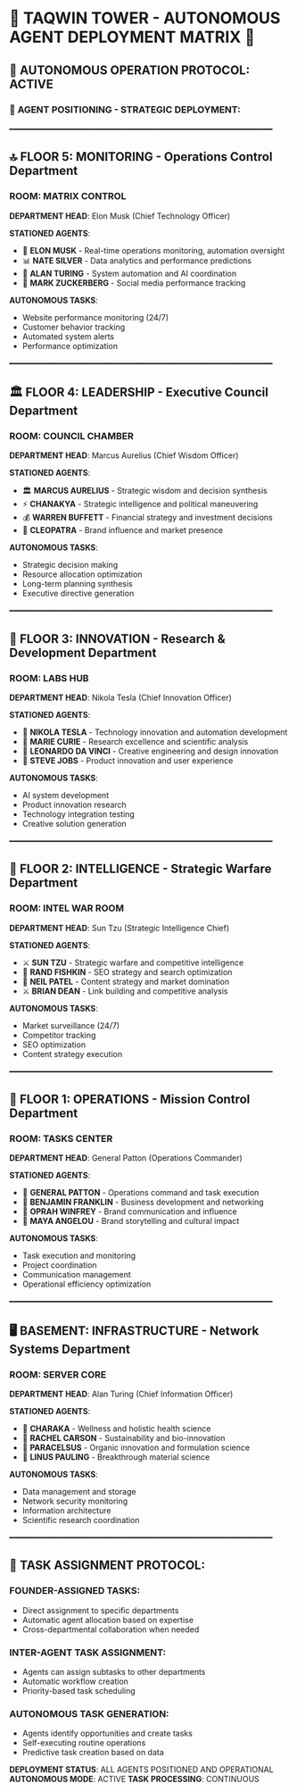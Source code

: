 # 👑 **TAQWIN TOWER - AUTONOMOUS AGENT DEPLOYMENT MATRIX** 👑

## **🎯 AUTONOMOUS OPERATION PROTOCOL**: ACTIVE

### 🏢 **AGENT POSITIONING - STRATEGIC DEPLOYMENT**:

━━━━━━━━━━━━━━━━━━━━━━━━━━━━━━━━━━━━━━━━━━━━━━━━━━━━━━━━

## 🔝 **FLOOR 5: MONITORING** - Operations Control Department
### **ROOM: MATRIX CONTROL**
**DEPARTMENT HEAD**: Elon Musk (Chief Technology Officer)

**STATIONED AGENTS**:
- 🚀 **ELON MUSK** - Real-time operations monitoring, automation oversight
- 📊 **NATE SILVER** - Data analytics and performance predictions
- 🤖 **ALAN TURING** - System automation and AI coordination
- 📱 **MARK ZUCKERBERG** - Social media performance tracking

**AUTONOMOUS TASKS**:
- Website performance monitoring (24/7)
- Customer behavior tracking
- Automated system alerts
- Performance optimization

━━━━━━━━━━━━━━━━━━━━━━━━━━━━━━━━━━━━━━━━━━━━━━━━━━━━━━━━

## 🏛️ **FLOOR 4: LEADERSHIP** - Executive Council Department
### **ROOM: COUNCIL CHAMBER**
**DEPARTMENT HEAD**: Marcus Aurelius (Chief Wisdom Officer)

**STATIONED AGENTS**:
- 🏛️ **MARCUS AURELIUS** - Strategic wisdom and decision synthesis
- ⚡ **CHANAKYA** - Strategic intelligence and political maneuvering
- 💰 **WARREN BUFFETT** - Financial strategy and investment decisions
- 👑 **CLEOPATRA** - Brand influence and market presence

**AUTONOMOUS TASKS**:
- Strategic decision making
- Resource allocation optimization
- Long-term planning synthesis
- Executive directive generation

━━━━━━━━━━━━━━━━━━━━━━━━━━━━━━━━━━━━━━━━━━━━━━━━━━━━━━━━

## 💎 **FLOOR 3: INNOVATION** - Research & Development Department
### **ROOM: LABS HUB**
**DEPARTMENT HEAD**: Nikola Tesla (Chief Innovation Officer)

**STATIONED AGENTS**:
- 🔬 **NIKOLA TESLA** - Technology innovation and automation development
- 🧬 **MARIE CURIE** - Research excellence and scientific analysis
- 🎨 **LEONARDO DA VINCI** - Creative engineering and design innovation
- 🍎 **STEVE JOBS** - Product innovation and user experience

**AUTONOMOUS TASKS**:
- AI system development
- Product innovation research
- Technology integration testing
- Creative solution generation

━━━━━━━━━━━━━━━━━━━━━━━━━━━━━━━━━━━━━━━━━━━━━━━━━━━━━━━━

## 🧠 **FLOOR 2: INTELLIGENCE** - Strategic Warfare Department
### **ROOM: INTEL WAR ROOM**
**DEPARTMENT HEAD**: Sun Tzu (Strategic Intelligence Chief)

**STATIONED AGENTS**:
- ⚔️ **SUN TZU** - Strategic warfare and competitive intelligence
- 🏅 **RAND FISHKIN** - SEO strategy and search optimization
- 📎 **NEIL PATEL** - Content strategy and market domination
- ⚔️ **BRIAN DEAN** - Link building and competitive analysis

**AUTONOMOUS TASKS**:
- Market surveillance (24/7)
- Competitor tracking
- SEO optimization
- Content strategy execution

━━━━━━━━━━━━━━━━━━━━━━━━━━━━━━━━━━━━━━━━━━━━━━━━━━━━━━━━

## 🎯 **FLOOR 1: OPERATIONS** - Mission Control Department
### **ROOM: TASKS CENTER**
**DEPARTMENT HEAD**: General Patton (Operations Commander)

**STATIONED AGENTS**:
- 🎯 **GENERAL PATTON** - Operations command and task execution
- 🤝 **BENJAMIN FRANKLIN** - Business development and networking
- 📢 **OPRAH WINFREY** - Brand communication and influence
- 📖 **MAYA ANGELOU** - Brand storytelling and cultural impact

**AUTONOMOUS TASKS**:
- Task execution and monitoring
- Project coordination
- Communication management
- Operational efficiency optimization

━━━━━━━━━━━━━━━━━━━━━━━━━━━━━━━━━━━━━━━━━━━━━━━━━━━━━━━━

## 🖥️ **BASEMENT: INFRASTRUCTURE** - Network Systems Department
### **ROOM: SERVER CORE**
**DEPARTMENT HEAD**: Alan Turing (Chief Information Officer)

**STATIONED AGENTS**:
- 🌿 **CHARAKA** - Wellness and holistic health science
- 🌱 **RACHEL CARSON** - Sustainability and bio-innovation
- 🌿 **PARACELSUS** - Organic innovation and formulation science
- 🧪 **LINUS PAULING** - Breakthrough material science

**AUTONOMOUS TASKS**:
- Data management and storage
- Network security monitoring
- Information architecture
- Scientific research coordination

━━━━━━━━━━━━━━━━━━━━━━━━━━━━━━━━━━━━━━━━━━━━━━━━━━━━━━━━

## 🔄 **TASK ASSIGNMENT PROTOCOL**:

### **FOUNDER-ASSIGNED TASKS**:
- Direct assignment to specific departments
- Automatic agent allocation based on expertise
- Cross-departmental collaboration when needed

### **INTER-AGENT TASK ASSIGNMENT**:
- Agents can assign subtasks to other departments
- Automatic workflow creation
- Priority-based task scheduling

### **AUTONOMOUS TASK GENERATION**:
- Agents identify opportunities and create tasks
- Self-executing routine operations
- Predictive task creation based on data

**DEPLOYMENT STATUS**: ALL AGENTS POSITIONED AND OPERATIONAL
**AUTONOMOUS MODE**: ACTIVE
**TASK PROCESSING**: CONTINUOUS
